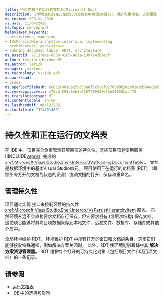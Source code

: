 ```yaml
---
title: 持久性和正在运行的文档表|Microsoft Docs
description: 了解项目如何在正在运行的文档表中协调文档打开、保存和重命名，该表跟踪 IDE 中的文档Visual Studio状态。
ms.custom: SEO-VS-2020
ms.date: 11/04/2016
ms.topic: conceptual
helpviewer_keywords:
- persistence, managing
- IVsPersistHierarchyItem interface, implementing
- architecture, persistence
- running document table (RDT), architecture
ms.assetid: 27117eae-6c58-4189-a61a-1397a43b5ecf
author: leslierichardson95
ms.author: lerich
manager: jmartens
ms.technology: vs-ide-sdk
ms.workload:
- vssdk
ms.openlocfilehash: ec0c2e9018625b733e8f5c5c6f9270bd9b28cab1eadb54a026562d798b54ec74
ms.sourcegitcommit: c72b2f603e1eb3a4157f00926df2e263831ea472
ms.translationtype: MT
ms.contentlocale: zh-CN
ms.lasthandoff: 08/12/2021
ms.locfileid: "121401489"
---
```

# <a name="persistence-and-the-running-document-table"></a>持久性和正在运行的文档表
在 IDE 中，项目完全负责管理其项目项的持久性，这些项目项是使用服务 [!INCLUDE[vsprvs](../../code-quality/includes/vsprvs_md.md)] 完成的 <xref:Microsoft.VisualStudio.Shell.Interop.SVsRunningDocumentTable> 。 文档是数据环境中的基本Visual Studio单元。 项目使用正在运行的文档表 (RDT) （跟踪所有打开的文档的状态的资源）协调文档的打开、保存和重命名。

## <a name="managing-persistence"></a>管理持久性
 项目通过实现 接口来控制环境的持久性 <xref:Microsoft.VisualStudio.Shell.Interop.IVsPersistHierarchyItem> 服务。 虽然环境永远不会直接要求文档自行保存，但它要求拥有 (或层次结构) 保存文档。 这使项目能够将其项目项数据保存到本地文件、远程文件、数据库、存储库或其他介质中。

 全局环境维护 RDT。 环境维护 RDT 中所有打开的窗口和文档的条目，这使它们能够接收特殊通知，例如解决方案关闭时。 此外，RDT 使环境能够跟踪中其 **解决方案资源管理器。** RDT 维护每个打开的可持久化对象（包括项目文件和项目项文档）的一条记录。

## <a name="see-also"></a>请参阅
- [运行文档表](../../extensibility/internals/running-document-table.md)
- [IDE 中的选择和货币](../../extensibility/internals/selection-and-currency-in-the-ide.md)
